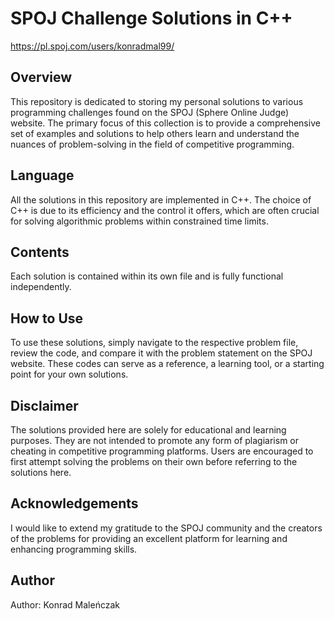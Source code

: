 # SPOJ Challenge Solutions in C++
https://pl.spoj.com/users/konradmal99/

## Overview
This repository is dedicated to storing my personal solutions to various programming challenges found on the SPOJ (Sphere Online Judge) website. The primary focus of this collection is to provide a comprehensive set of examples and solutions to help others learn and understand the nuances of problem-solving in the field of competitive programming.

## Language
All the solutions in this repository are implemented in C++. The choice of C++ is due to its efficiency and the control it offers, which are often crucial for solving algorithmic problems within constrained time limits.

## Contents
Each solution is contained within its own file and is fully functional independently.

## How to Use
To use these solutions, simply navigate to the respective problem file, review the code, and compare it with the problem statement on the SPOJ website. These codes can serve as a reference, a learning tool, or a starting point for your own solutions.

## Disclaimer
The solutions provided here are solely for educational and learning purposes. They are not intended to promote any form of plagiarism or cheating in competitive programming platforms. Users are encouraged to first attempt solving the problems on their own before referring to the solutions here.

## Acknowledgements
I would like to extend my gratitude to the SPOJ community and the creators of the problems for providing an excellent platform for learning and enhancing programming skills.

## Author

Author: Konrad Maleńczak
